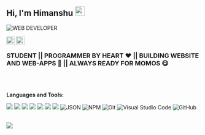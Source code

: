 <!--  INTRODUCTION -->

## Hi, I'm Himanshu <img src="https://media.giphy.com/media/hvRJCLFzcasrR4ia7z/giphy.gif" width="25px">

![WEB DEVELOPER](https://user-images.githubusercontent.com/92101909/152692594-14ea1eb8-8585-405f-b6cf-0cfbd6119591.png)

<!--  SOCIAL LINKS-->
<a href="https://twitter.com/garadiya0">
  <img align="left" alt="Twitter: @garadiya0" width="22px" src="https://raw.githubusercontent.com/peterthehan/peterthehan/master/assets/twitter.svg" />
</a>
  
  <a href="mailto:himanshu01.dev@gmail.com">
  <img align="left" alt="himanshu's email-ID" width="22px" src="https://user-images.githubusercontent.com/92101909/152697183-c0436490-3160-4f74-b4e8-8fa53ed4e5e5.png" />
</a>

<!--  SUMMARY-->
<br/>

**<h3>STUDENT || PROGRAMMER BY HEART ❤ || BUILDING WEBSITE AND WEB-APPS 📱 || ALWAYS READY FOR MOMOS 😋</h3>**

<br/>
<br/>

<!--  LANGUAGE & TOOLS, I KNOW OR I USE-->

**Languages and Tools:**

<img src="https://img.shields.io/badge/Python-3776AB?style=for-the-badge&logo=python&logoColor=white"/> <img src="https://img.shields.io/badge/JavaScript-323330?style=for-the-badge&logo=javascript&logoColor=F7DF1E" /> <img src="https://img.shields.io/badge/HTML5-E34F26?style=for-the-badge&logo=html5&logoColor=white"/> <img src="https://img.shields.io/badge/CSS3-1572B6?style=for-the-badge&logo=css3&logoColor=white"/>  <img src="https://img.shields.io/badge/MySQL-005C84?style=for-the-badge&logo=mysql&logoColor=white"/> <img src="https://img.shields.io/badge/Canva-%2300C4CC.svg?&style=for-the-badge&logo=Canva&logoColor=white"/> <img src="https://img.shields.io/badge/Next-black?style=for-the-badge&logo=next.js&logoColor=white"/> ![JSON](https://img.shields.io/badge/JSON-black?style=for-the-badge&logo=JSON%20web%20tokens) ![NPM](https://img.shields.io/badge/NPM-%23CB3837.svg?style=for-the-badge&logo=npm&logoColor=white) ![Git](https://img.shields.io/badge/git-%23F05033.svg?style=for-the-badge&logo=git&logoColor=white) ![Visual Studio Code](https://img.shields.io/badge/Visual%20Studio%20Code-0078d7.svg?style=for-the-badge&logo=visual-studio-code&logoColor=white)  ![GitHub](https://img.shields.io/badge/github-%23121011.svg?style=for-the-badge&logo=github&logoColor=white)

<!-- That's the New Normal ! -->
<br>
<a href="https://visitcount.itsvg.in">
  <img src="https://visitcount.itsvg.in/api?id=garadiya0&label=Profile%20Views&color=7&pretty=true" />
</a>

